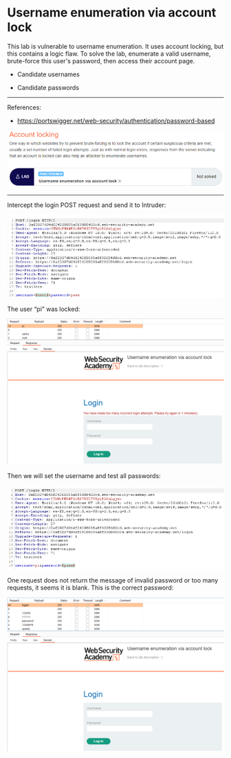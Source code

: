 
# Username enumeration via account lock

This lab is vulnerable to username enumeration. It uses account locking, but this contains a logic flaw. To solve the lab, enumerate a valid username, brute-force this user's password, then access their account page.

- Candidate usernames

- Candidate passwords

---------------------------------------------

References: 

- https://portswigger.net/web-security/authentication/password-based



![img](images/Username%20enumeration%20via%20account%20lock/1.png)

---------------------------------------------

Intercept the login POST request and send it to Intruder:



![img](images/Username%20enumeration%20via%20account%20lock/2.png)


The user “pi” was locked:



![img](images/Username%20enumeration%20via%20account%20lock/3.png)


Then we will set the username and test all passwords:



![img](images/Username%20enumeration%20via%20account%20lock/4.png)


One request does not return the message of invalid password or too many requests, it seems it is blank. This is the correct password:




![img](images/Username%20enumeration%20via%20account%20lock/5.png)